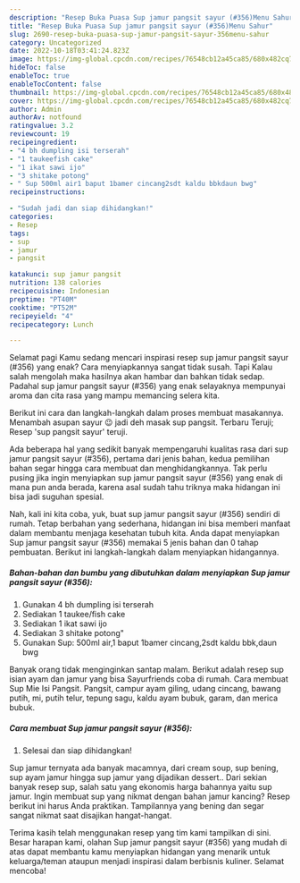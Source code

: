 ```yaml
---
description: "Resep Buka Puasa Sup jamur pangsit sayur (#356)Menu Sahur"
title: "Resep Buka Puasa Sup jamur pangsit sayur (#356)Menu Sahur"
slug: 2690-resep-buka-puasa-sup-jamur-pangsit-sayur-356menu-sahur
category: Uncategorized
date: 2022-10-18T03:41:24.823Z
image: https://img-global.cpcdn.com/recipes/76548cb12a45ca85/680x482cq70/sup-jamur-pangsit-sayur-356-foto-resep-utama.jpg
hideToc: false
enableToc: true
enableTocContent: false
thumbnail: https://img-global.cpcdn.com/recipes/76548cb12a45ca85/680x482cq70/sup-jamur-pangsit-sayur-356-foto-resep-utama.jpg
cover: https://img-global.cpcdn.com/recipes/76548cb12a45ca85/680x482cq70/sup-jamur-pangsit-sayur-356-foto-resep-utama.jpg
author: Admin
authorAv: notfound
ratingvalue: 3.2
reviewcount: 19
recipeingredient:
- "4 bh dumpling isi terserah"
- "1 taukeefish cake"
- "1 ikat sawi ijo"
- "3 shitake potong"
- " Sup 500ml air1 baput 1bamer cincang2sdt kaldu bbkdaun bwg"
recipeinstructions:

- "Sudah jadi dan siap dihidangkan!"
categories:
- Resep
tags:
- sup
- jamur
- pangsit

katakunci: sup jamur pangsit 
nutrition: 138 calories
recipecuisine: Indonesian
preptime: "PT40M"
cooktime: "PT52M"
recipeyield: "4"
recipecategory: Lunch

---
```



Selamat pagi Kamu sedang mencari inspirasi resep sup jamur pangsit sayur (#356) yang enak? Cara menyiapkannya sangat tidak susah. Tapi Kalau salah mengolah maka hasilnya akan hambar dan bahkan tidak sedap. Padahal sup jamur pangsit sayur (#356) yang enak selayaknya mempunyai aroma dan cita rasa yang mampu memancing selera kita.


Berikut ini cara dan langkah-langkah dalam proses membuat masakannya. Menambah asupan sayur 😉 jadi deh masak sup pangsit. Terbaru Teruji; Resep &#39;sup pangsit sayur&#39; teruji.

Ada beberapa hal yang sedikit banyak mempengaruhi kualitas rasa dari sup jamur pangsit sayur (#356), pertama dari jenis bahan, kedua pemilihan bahan segar hingga cara membuat dan menghidangkannya. Tak perlu pusing jika ingin menyiapkan sup jamur pangsit sayur (#356) yang enak di mana pun anda berada, karena asal sudah tahu triknya maka hidangan ini bisa jadi suguhan spesial.


Nah, kali ini kita coba, yuk, buat sup jamur pangsit sayur (#356) sendiri di rumah. Tetap berbahan yang sederhana, hidangan ini bisa memberi manfaat dalam membantu menjaga kesehatan tubuh kita. Anda dapat menyiapkan Sup jamur pangsit sayur (#356) memakai 5 jenis bahan dan 0 tahap pembuatan. Berikut ini langkah-langkah dalam menyiapkan hidangannya.

<!--inarticleads1-->

##### Bahan-bahan dan bumbu yang dibutuhkan dalam menyiapkan Sup jamur pangsit sayur (#356):

1. Gunakan 4 bh dumpling isi terserah
1. Sediakan 1 taukee/fish cake
1. Sediakan 1 ikat sawi ijo
1. Sediakan 3 shitake potong&#34;
1. Gunakan  Sup: 500ml air,1 baput 1bamer cincang,2sdt kaldu bbk,daun bwg


Banyak orang tidak menginginkan santap malam. Berikut adalah resep sup isian ayam dan jamur yang bisa Sayurfriends coba di rumah. Cara membuat Sup Mie Isi Pangsit. Pangsit, campur ayam giling, udang cincang, bawang putih, mi, putih telur, tepung sagu, kaldu ayam bubuk, garam, dan merica bubuk. 

<!--inarticleads2-->

##### Cara membuat Sup jamur pangsit sayur (#356):


1. Selesai dan siap dihidangkan!

Sup jamur ternyata ada banyak macamnya, dari cream soup, sup bening, sup ayam jamur hingga sup jamur yang dijadikan dessert.. Dari sekian banyak resep sup, salah satu yang ekonomis harga bahannya yaitu sup jamur. Ingin membuat sup yang nikmat dengan bahan jamur kancing? Resep berikut ini harus Anda praktikan. Tampilannya yang bening dan segar sangat nikmat saat disajikan hangat-hangat. 

Terima kasih telah menggunakan resep yang tim kami tampilkan di sini. Besar harapan kami, olahan Sup jamur pangsit sayur (#356) yang mudah di atas dapat membantu kamu menyiapkan hidangan yang menarik untuk keluarga/teman ataupun menjadi inspirasi dalam berbisnis kuliner. Selamat mencoba!
